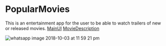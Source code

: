# PopularMovies
This is an entertainment app for the user to be able to watch trailers of new or released movies.
[MainUI](https://drive.google.com/file/d/1_QYxXZ694vn2oIbkSZb4p5BT4YddIFYz/view?usp=sharing)
[MovieDescription](https://drive.google.com/file/d/100Z6my-dDX3ec6TWUfe-Uui4CMIrFvi0/view?usp=sharing)

![whatsapp image 2018-10-03 at 11 59 21 pm](https://user-images.githubusercontent.com/1584604/46454575-c466b800-c774-11e8-84e1-d59a1379ee11.jpeg)
